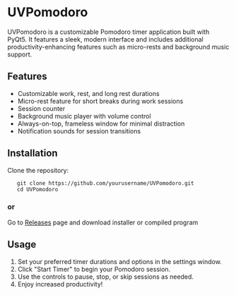 # UVPomodoro

UVPomodoro is a customizable Pomodoro timer application built with PyQt5. It features a sleek, modern interface and includes additional productivity-enhancing features such as micro-rests and background music support.

## Features

- Customizable work, rest, and long rest durations
- Micro-rest feature for short breaks during work sessions
- Session counter
- Background music player with volume control
- Always-on-top, frameless window for minimal distraction
- Notification sounds for session transitions

## Installation

Clone the repository:
```
   git clone https://github.com/yourusername/UVPomodoro.git
   cd UVPomodoro
```
### or
Go to [Releases](https://github.com/veomall/UVPomodoro/releases) page and download installer or compiled program

## Usage

1. Set your preferred timer durations and options in the settings window.
2. Click "Start Timer" to begin your Pomodoro session.
3. Use the controls to pause, stop, or skip sessions as needed.
4. Enjoy increased productivity!
